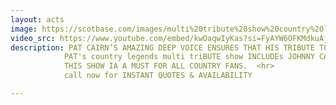 ```yaml
---
layout: acts
image: https://scotbase.com/images/multi%20tribute%20show%20country%20legends.jpg?crc=477610603
video_src: https://www.youtube.com/embed/kwOaqwIyKas?si=FyAYW6OFKMdkuAjb
description: PAT CAIRN’S AMAZING DEEP VOICE ENSURES THAT HIS TRIBUTE TO KENNY ROGERS IS so autHENTIC YOU’LL BELIEVE YOU ARE LISTENING TO THE REAL THING.  HIS APPEARANCE ON STARS IN THEIR EYE’S SECURED PAT HIS PLACE AS THE COUNTRY’S  LEADING KENNY  ROGERS TRIBUTE.  <hr>
            PAT's country legends multi triBUTE show INCLUDEs JOHNNY CASH, WILLIE NELSON, ALAN JACKSON AND A HOST OF OTHERS. FROM HIS FIRST SONG PAT COMMANDS THE STAGE, A POWERFUL VOICE AND RAW EMOTION ENSURES EACH SONG CAPTURES YOUR ATTENTION AND LEAVES YOU EAGER FOR THE NEXT.   <hr>
            THIS SHOW IA A MUST FOR ALL COUNTRY FANS.  <hr>
            call now for INSTANT QUOTES & AVAILABILITY

---
```

